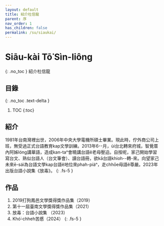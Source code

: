 ```yaml
---
layout: default
title: 紹介杜信龍
parent: 序
nav_order: 1
has_children: false
permalink: /su/siaukai/
---
```


# Siāu-kài Tō͘ Sìn-liông
{: .no_toc }
紹介杜信龍

## 目錄
{: .no_toc .text-delta }

1. TOC
{:toc}

## 紹介

1981年台南灣裡出世，2006年中央大學電機所碩士畢業。現此時，佇外商公司上班，無受過正式台語教育kap文學訓練。2013年6--月，ùi台北轉來府城，智覺厝內阿姊lóng講華語，造成kan-taⁿ會曉講台語ê老母壓迫。自按呢，家己開始學習寫台文、熟似台語人（台文筆會）、讀台語冊，欲kā台語khioh--轉-來。向望家己未來ē-sái為台語文學kap台語ê地位來phah-piàⁿ，走chhōe母語ê尊嚴。2023年出版台語小說集《放毒》。
{: .fs-5 }

## 作品

1. 2019打狗鳳邑文學獎得獎作品集（2019）
2. 第十一屆臺南文學獎得獎作品集（2021）
3. 放毒：台語小說集	（2023）
4. Khó͘-chheh苦慼（2024）
{: .fs-5 }